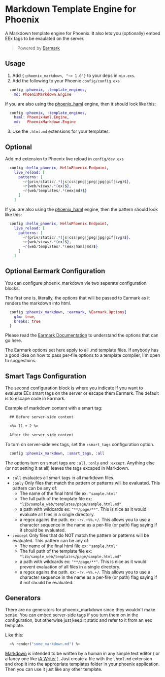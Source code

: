 # Markdown Template Engine for Phoenix

A Markdown template engine for Phoenix. It also lets you (optionally) embed EEx tags to be evaulated on the server.

> Powered by [Earmark](https://github.com/pragdave/earmark)

## Usage

1. Add `{:phoenix_markdown, "~> 1.0"}` to your deps in `mix.exs`.
2. Add the following to your Phoenix `config/config.exs`
```elixir
  config :phoenix, :template_engines,
    md: PhoenixMarkdown.Engine
```

If you are also using the [phoenix_haml](https://github.com/chrismccord/phoenix_haml) engine, then it should look like this:
```elixir
  config :phoenix, :template_engines,
    haml: PhoenixHaml.Engine,
    md:   PhoenixMarkdown.Engine
```

3. Use the `.html.md` extensions for your templates.

## Optional

Add md extension to Phoenix live reload in `config/dev.exs`

```elixir
  config :hello_phoenix, HelloPhoenix.Endpoint,
    live_reload: [
      patterns: [
        ~r{priv/static/.*(js|css|png|jpeg|jpg|gif|svg)$},
        ~r{web/views/.*(ex)$},
        ~r{web/templates/.*(eex|md)$}
      ]
    ]
```

If you are also using the [phoenix_haml](https://github.com/chrismccord/phoenix_haml) engine,
then the pattern should look like this:

```elixir
  config :hello_phoenix, HelloPhoenix.Endpoint,
    live_reload: [
      patterns: [
        ~r{priv/static/.*(js|css|png|jpeg|jpg|gif|svg)$},
        ~r{web/views/.*(ex)$},
        ~r{web/templates/.*(eex|haml|md)$}
      ]
    ]
```

## Optional Earmark Configuration

You can configure phoenix_markdown vie two seperate configuration blocks.

The first one is,
literally, the options that will be passed to Earmark as it renders the markdown into html.

```elixir
  config :phoenix_markdown, :earmark, %Earmark.Options{
    gfm: true,
    breaks: true
  }
```

Please read the [Earmark Documentation](https://hexdocs.pm/earmark/Earmark.html#as_html!/2) to understand
the options that can go here.

The Earmark options set here apply to all .md template files. If anybody has a good idea on how to pass
per-file options to a template complier, I'm open to suggestions.

## Smart Tags Configuration

The second configuration block is where you indicate if you want to evaluate EEx smart tags on the server
or escape them Earmark. The default is to escape code in Earmark.

Example of markdown content with a smart tag:

```markdown
  ## Before server-side content

  <%= 11 + 2 %>

  After the server-side content
```

To turn on server-side eex tags, set the `:smart_tags` configuration option.

```elixir
  config :phoenix_markdown, :smart_tags, :all
```

The options turn on smart tags are `:all`, `:only` and `:except`. Anything else (or not setting it at all)
leaves the tags excaped in Markdown.

* `:all` evaluates all smart tags in all markdown files.
* `:only` Only files that match the pattern or patterns will be evaluated. 
  This pattern can be any of:
    * The name of the final html file ex: `"sample.html"`
    * The full path of the template file ex: `"lib/sample_web/templates/page/sample.html.md"`
    * a path with wildcards ex: `"**/page/**"`. This is nice as it would evaluate all files in a single directory.
    * a regex agains the path. ex: `~r/.+%%.+/`. This allows you to use a character sequence in the name as a per-file (or path) flag saying if it should be evaluated.
* `:except` Only files that do NOT match the pattern or patterns will be evaluated.
  This pattern can be any of:
    * The name of the final html file ex: `"sample.html"`
    * The full path of the template file ex: `"lib/sample_web/templates/page/sample.html.md"`
    * a path with wildcards ex: `"**/page/**"`. This is nice as it would prevent evaluation of all files in a single directory.
    * a regex agains the path. ex: `~r/.+%%.+/`. This allows you to use a character sequence in the name as a per-file (or path) flag saying if it not should be evaluated.

## Generators

There are no generators for phoenix_markdown since they wouldn't make sense. You can embed server-side
tags if you turn them on in the configuration, but otherwise just keep it static and refer to it from
an eex template.

Like this:
```elixir
  <% render("some_markdown.md") %>
```

[Markdown](https://daringfireball.net/projects/markdown/) is intended to be written by a human
in any simple text editor ( or a fancy one like [iA Writer](https://ia.net/writer) ). Just create
a file with the `.html.md` extension and drop it into the appropriate templates folder in your
phoenix application. Then you can use it just like any other template.